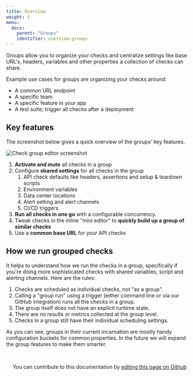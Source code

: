 ```yaml
---
title: Overview
weight: 1
menu:
  docs:
    parent: "Groups"
    identifier: overview-groups
---
```


Groups allow you to organize your checks and centralize settings like base URL's, headers, variables and other properties
a collection of checks can share. 

Example use cases for groups are organizing your checks around:

- A common URL endpoint
- A specific team
- A specific feature in your app
- A test suite; trigger all checks after a deployment

## Key features

The screenshot below gives a quick overview of the groups' key features.

![Check group editor screenshot](/docs/images/groups/group-editor.png)

1. **Activate and mute** all checks in a group
2. Configure **shared settings** for all checks in the group
    1. API check defaults like headers, assertions and setup & teardown scripts
    2. Environment variables
    3. Data center locations
    4. Alert setting and alert channels
    5. CI/CD triggers
3. **Run all checks in one go** with a configurable concurrency.
4. Tweak checks in the inline "mini editor" to **quickly build up a group of similar checks**
5. Use a **common base URL** for your API checks      

## How we run grouped checks

It helps to understand how we run the checks in a group, specifically if you're doing more sophisticated checks with shared
variables, script and alerting channels. Here are the rules:

1. Checks are scheduled as individual checks, not "as a group".
2. Calling a "group run" using a trigger (either command line or via our GitHub integration) runs all the checks in a group.
3. The group itself does not have an explicit runtime state.
4. There are no results or metrics collected at the group level.
5. Checks in a group still have their individual scheduling settings.

As you can see, groups in their current incarnation are mostly handy configuration buckets for common properties. In the 
future we will expand the group features to make them smarter.

##
||
| ------------- |
<div class="contribute-doc">
<p><img src="/docs/images/icons/edit.png" width="14px" height="14px">
You can contribute to this documentation by 
<a href="https://github.com/checkly/checklyhq.com/tree/main/site/content/docs" target="_blank"> editing this page on Github </a></p>
</div>
